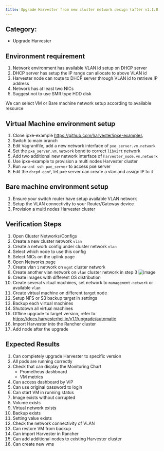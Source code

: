 ```yaml
---
title: Upgrade Harvester from new cluster network design (after v1.1.0)
---
```



## Category: 
* Upgrade Harvester

## Environment requirement
1. Network environment has available VLAN id setup on DHCP server
1. DHCP server has setup the IP range can allocate to above VLAN id
1. Harvester node can route to DHCP server through VLAN id to retrieve IP address
1. Network has at least two NICs
1. Suggest not to use SMR type HDD disk

We can select VM or Bare machine network setup according to available resource

## Virtual Machine environment setup
1. Clone ipxe-example https://github.com/harvester/ipxe-examples
1. Switch to main branch 
1. Edit Vagrantfile, add a new network interface of `pxe_server.vm.network` 
1. Set the `pxe_server.vm.network` bond to correct `libvirt` network
1. Add two additional new network interface of `harvester_node.vm.network`
1. Use ipxe-example to provision a multi nodes Harvester cluster
1. Run `varant ssh pxe_server` to access pxe server 
1. Edit the `dhcpd.conf`, let pxe server can create a vlan and assign IP to it 

## Bare machine environment setup
1. Ensure your switch router have setup available VLAN network
1. Setup the VLAN connectivity to your Router/Gateway device
1. Provision a multi nodes Harvester cluster


## Verification Steps
1. Open Cluster Networks/Configs
1. Create a new cluster network `vlan`
1. Create a network config under cluster network `vlan`
1. Select which node to use this config
1. Select NICs on the uplink page 
1. Open Networks page
1. Create vlan `1` network on `mgmt` cluster network
1. Create another vlan network on `vlan` cluster network in step 3
    ![image](https://user-images.githubusercontent.com/29251855/201615070-969e6c34-1a8e-4540-a750-32f7f38b585c.png)
1. Create images with different OS distribution
1. Create several virtual machines, set network to `management-network` or available `vlan` 
1. Create virtual machine on different target node
1. Setup NFS or S3 backup target in settings
1. Backup each virtual machines
1. Shutdown all virtual machines
1. Offline upgrade to target version, refer to https://docs.harvesterhci.io/v1.1/upgrade/automatic
1. Import Harvester into the Rancher cluster
1. Add node after the upgrade


## Expected Results
1. Can completely upgrade Harvester to specific version
1. All pods are running correctly
1. Check that can display the Monitoring Chart 
   - Prometheus dashboard
   - VM metrics
1. Can access dashboard by VIP
1. Can use original password to login
1. Can start VM in running status
1. Image exists without corrupted
1. Volume exists
1. Virtual network exists
1. Backup exists
1. Setting value exists
1. Check the network connectivity of VLAN
1. Can restore VM from backup 
1. Can import Harvester in Rancher
1. Can add additional nodes to existing Harvester cluster
1. Can create new vms



